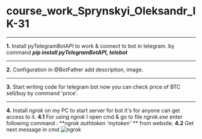 # course_work_Sprynskyi_Oleksandr_IK-31
***
**1.** Install pyTelegramBotAPI to work & connect to bot in telegram. by command *__pip install pyTelegramBotAPI, telebot__*
***
**2.** Configuration in @BotFather add description, image.
***
**3.** Start writing code for telegram bot now you can check price of BTC sell/buy by command 'price'.
***
**4.** Install _ngrok_ on my PC to start server for bot it's for anyone can get access to it.
**4.1** For using _ngrok_ I open cmd & go to file _ngrok.exe_ enter following command : **_ngrok authtoken 'mytoken'_ ** from website.
**4.2** Get next message in cmd ![ngrok](https://ibb.co/RBFnXRw)